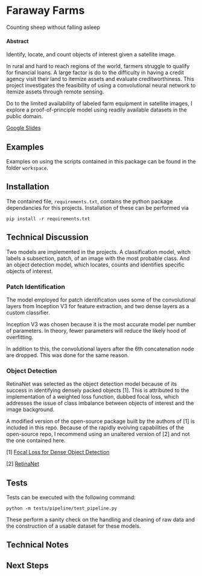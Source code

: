 # Faraway Farms

Counting sheep without falling asleep


#### Abstract 
Identify, locate, and count objects of interest given a satellite image.  

In rural and hard to reach regions of the world, farmers struggle to qualify for financial loans. A large factor is do to the difficulty in having a credit agency visit their land to itemize assets and evaluate creditworthiness. This project investigates the feasibility of using a convolutional neural network to itemize assets through remote sensing.

Do to the limited availability of labeled farm equipment in satellite images, I explore a proof-of-principle model using readily available datasets in the public domain. 

[Google Slides](http://bit.ly/faraway-farms)

## Examples

Examples on using the scripts contained in this package can be found in the folder `workspace`.

## Installation

The contained file, `requirements.txt`, contains the python package dependancies for this projects. Installation of these can be performed via 

~~~
pip install -r requirements.txt
~~~ 

## Technical Discussion

Two models are implemented in the projects. A classification model, witch labels a subsection, patch, of an image with the most probable class. And an object detection model, which locates, counts and identifies specific objects of interest.

### Patch Identification

The model employed for patch identification uses some of the convolutional layers from Inception V3 for feature extraction, and two dense layers as a custom classifier. 

Inception V3 was chosen because it is the most accurate model per number of parameters. In theory, fewer parameters will reduce the likely hood of overfitting. 

In addition to this, the convolutional layers after the 6th concatenation node are dropped. This was done for the same reason.


### Object Detection 

RetinaNet was selected as the object detection model because of its success in identifying densely packed objects [1]. This is attributed to the implementation of a weighted loss function, dubbed focal loss, which addresses the issue of class imbalance between objects of interest and the image background.

A modified version of the open-source package built by the authors of [1] is included in this repo. Because of the rapidly evolving capabilities of the open-source repo, I recommend using an unaltered version of [2] and not the one contained here.

[1] [Focal Loss for Dense Object Detection](https://arxiv.org/abs/1708.02002)

[2] [RetinaNet](https://github.com/fizyr/keras-retinanet)

## Tests

Tests can be executed with the following command:

~~~
python -m tests/pipeline/test_pipeline.py
~~~

These perform a sanity check on the handling and cleaning of raw data and the construction of a usable dataset for these models.


## Technical Notes


## Next Steps